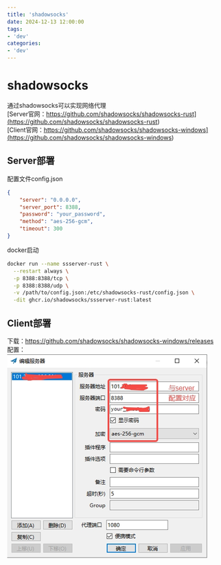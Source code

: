 ```yaml
---
title: 'shadowsocks'
date: 2024-12-13 12:00:00
tags:
- 'dev'
categories:
- 'dev'
---
```


# shadowsocks
通过shadowsocks可以实现网络代理  
[Server官网：https://github.com/shadowsocks/shadowsocks-rust](<https://github.com/shadowsocks/shadowsocks-rust>)  
[Client官网：https://github.com/shadowsocks/shadowsocks-windows](<https://github.com/shadowsocks/shadowsocks-windows>)  

## Server部署
配置文件config.json
```json
{
    "server": "0.0.0.0",
    "server_port": 8388,
    "password": "your_password",
    "method": "aes-256-gcm",
    "timeout": 300
}
```
docker启动
```bash
docker run --name ssserver-rust \
  --restart always \
  -p 8388:8388/tcp \
  -p 8388:8388/udp \
  -v /path/to/config.json:/etc/shadowsocks-rust/config.json \
  -dit ghcr.io/shadowsocks/ssserver-rust:latest
```

## Client部署
下载：https://github.com/shadowsocks/shadowsocks-windows/releases  
配置：  
![client-config](./shadowsocks.assets/client-config.jpg)